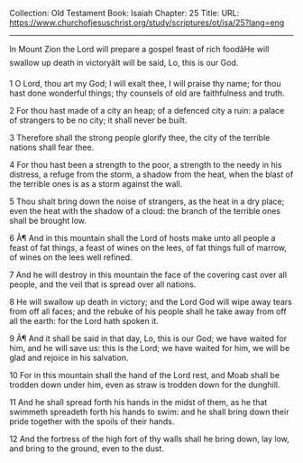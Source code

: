 Collection: Old Testament
Book: Isaiah
Chapter: 25
Title: 
URL: https://www.churchofjesuschrist.org/study/scriptures/ot/isa/25?lang=eng

---

In Mount Zion the Lord will prepare a gospel feast of rich foodâHe will swallow up death in victoryâIt will be said, Lo, this is our God.

1 O Lord, thou art my God; I will exalt thee, I will praise thy name; for thou hast done wonderful things; thy counsels of old are faithfulness and truth.

2 For thou hast made of a city an heap; of a defenced city a ruin: a palace of strangers to be no city; it shall never be built.

3 Therefore shall the strong people glorify thee, the city of the terrible nations shall fear thee.

4 For thou hast been a strength to the poor, a strength to the needy in his distress, a refuge from the storm, a shadow from the heat, when the blast of the terrible ones is as a storm against the wall.

5 Thou shalt bring down the noise of strangers, as the heat in a dry place; even the heat with the shadow of a cloud: the branch of the terrible ones shall be brought low.

6 Â¶ And in this mountain shall the Lord of hosts make unto all people a feast of fat things, a feast of wines on the lees, of fat things full of marrow, of wines on the lees well refined.

7 And he will destroy in this mountain the face of the covering cast over all people, and the veil that is spread over all nations.

8 He will swallow up death in victory; and the Lord God will wipe away tears from off all faces; and the rebuke of his people shall he take away from off all the earth: for the Lord hath spoken it.

9 Â¶ And it shall be said in that day, Lo, this is our God; we have waited for him, and he will save us: this is the Lord; we have waited for him, we will be glad and rejoice in his salvation.

10 For in this mountain shall the hand of the Lord rest, and Moab shall be trodden down under him, even as straw is trodden down for the dunghill.

11 And he shall spread forth his hands in the midst of them, as he that swimmeth spreadeth forth his hands to swim: and he shall bring down their pride together with the spoils of their hands.

12 And the fortress of the high fort of thy walls shall he bring down, lay low, and bring to the ground, even to the dust.
